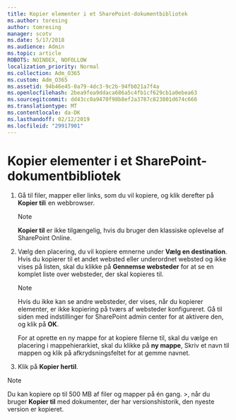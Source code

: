 ```yaml
---
title: Kopier elementer i et SharePoint-dokumentbibliotek
ms.author: toresing
author: tomresing
manager: scotv
ms.date: 5/17/2018
ms.audience: Admin
ms.topic: article
ROBOTS: NOINDEX, NOFOLLOW
localization_priority: Normal
ms.collection: Adm_O365
ms.custom: Adm_O365
ms.assetid: 94b46e45-0a79-4dc3-9c2b-94fb021a7f4a
ms.openlocfilehash: 2bea9fea9ddaca686a5c4fb1cf629cb1a0ebea63
ms.sourcegitcommit: dd43cc0a9470f98b8ef2a3787c823801d674c666
ms.translationtype: MT
ms.contentlocale: da-DK
ms.lasthandoff: 02/12/2019
ms.locfileid: "29917901"
---
```

# <a name="copy-items-in-a-sharepoint-document-library"></a>Kopier elementer i et SharePoint-dokumentbibliotek

1. Gå til filer, mapper eller links, som du vil kopiere, og klik derefter på **Kopier til**i en webbrowser.
    
    > [!NOTE]
    > **Kopier til** er ikke tilgængelig, hvis du bruger den klassiske oplevelse af SharePoint Online. 
  
2. Vælg den placering, du vil kopiere emnerne under **Vælg en destination**. Hvis du kopierer til et andet websted eller underordnet websted og ikke vises på listen, skal du klikke på **Gennemse websteder** for at se en komplet liste over websteder, der skal kopieres til. 
    
    > [!NOTE]
    > Hvis du ikke kan se andre websteder, der vises, når du kopierer elementer, er ikke kopiering på tværs af websteder konfigureret. Gå til siden med indstillinger for SharePoint admin center for at aktivere den, og klik på **OK**. 
  
    For at oprette en ny mappe for at kopiere filerne til, skal du vælge en placering i mappehierarkiet, skal du klikke på **ny mappe**, Skriv et navn til mappen og klik på afkrydsningsfeltet for at gemme navnet.
    
3. Klik på **Kopier hertil**.
    
> [!NOTE]
>  Du kan kopiere op til 500 MB af filer og mapper på én gang. >, når du bruger **Kopier til** med dokumenter, der har versionshistorik, den nyeste version er kopieret. 
  


